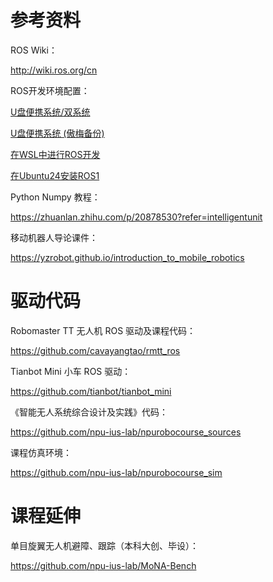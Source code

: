 # 参考资料

ROS Wiki：

http://wiki.ros.org/cn

ROS开发环境配置：

[U盘便携系统/双系统](UROS.md)

[U盘便携系统 (傲梅备份)](UbuntuROS.md)

[在WSL中进行ROS开发](在WSL中进行ROS开发.md)

[在Ubuntu24安装ROS1](ubuntu24noetic.md)

Python Numpy 教程：

https://zhuanlan.zhihu.com/p/20878530?refer=intelligentunit

移动机器人导论课件：

https://yzrobot.github.io/introduction_to_mobile_robotics

# 驱动代码

Robomaster TT 无人机 ROS 驱动及课程代码：

https://github.com/cavayangtao/rmtt_ros


Tianbot Mini 小车 ROS 驱动：

https://github.com/tianbot/tianbot_mini

《智能无人系统综合设计及实践》代码：

https://github.com/npu-ius-lab/npurobocourse_sources

课程仿真环境：

https://github.com/npu-ius-lab/npurobocourse_sim

# 课程延伸

单目旋翼无人机避障、跟踪（本科大创、毕设）：

https://github.com/npu-ius-lab/MoNA-Bench


